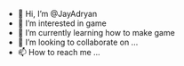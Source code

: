 - 👋 Hi, I’m @JayAdryan
- 👀 I’m interested in game
- 🌱 I’m currently learning how to make game
- 💞️ I’m looking to collaborate on ...
- 📫 How to reach me ...

<!---
JayAdryan/JayAdryan is a ✨ special ✨ repository because its `README.md` (this file) appears on your GitHub profile.
You can click the Preview link to take a look at your changes.
--->
